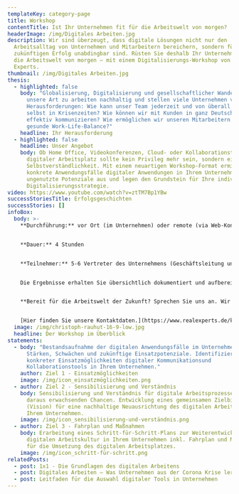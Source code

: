 ```yaml
---
templateKey: category-page
title: Workshop
contentTitle: Ist Ihr Unternehmen fit für die Arbeitswelt von morgen?
headerImage: /img/Digitales Arbeiten.jpg
description: Wir sind überzeugt, dass digitale Lösungen nicht nur den
  Arbeitsalltag von Unternehmen und Mitarbeitern bereichern, sondern für deren
  zukünftigen Erfolg unabdingbar sind. Rüsten Sie deshalb Ihr Unternehmen für
  die Arbeitswelt von morgen – mit einem Digitalisierungs-Workshop von Real
  Experts.
thumbnail: /img/Digitales Arbeiten.jpg
thesis:
  - highlighted: false
    body: "Globalisierung, Digitalisierung und gesellschaftlicher Wandel verändern
      unsere Art zu arbeiten nachhaltig und stellen viele Unternehmen vor neue
      Herausforderungen: Wie kann unser Team jederzeit und von überall arbeiten,
      selbst in Krisenzeiten? Wie können wir mit Kunden in ganz Deutschland
      effektiv kommunizieren? Wie ermöglichen wir unseren Mitarbeitern eine
      gesunde Work-Life-Balance?"
    headline: Ihr Herausforderung
  - highlighted: false
    headline: Unser Angebot
    body: Ob Home Office, Videokonferenzen, Cloud- oder Kollaborationstools – ein
      digitaler Arbeitsplatz sollte kein Privileg mehr sein, sondern eine
      Selbstverständlichkeit. Mit einem neuartigen Workshop-Format ermitteln wir
      konkrete Anwendungsfälle digitaler Anwendungen in Ihrem Unternehmen, loten
      ungenutzte Potenziale aus und legen den Grundstein für Ihre individuelle
      Digitalisierungsstrategie.
video: https://www.youtube.com/watch?v=ztTM7Bp1YBw
successStoriesTitle: Erfolgsgeschichten
successStories: []
infoBox:
  body: >-
    **Durchführung:** vor Ort (im Unternehmen) oder remote (via Web-Konferenz)


    **Dauer:** 4 Stunden


    **Teilnehmer:** 5-6 Vertreter des Unternehmens (Geschäftsleitung und Top-Management)


    Die Ergebnisse erhalten Sie übersichtlich dokumentiert und aufbereitet im Anschluss an den Workshop. Auf dieser Grundlage können Sie erste konkrete Maßnahmen anstoßen oder künftige Digitalisierungsvorhaben planen. Gern unterstützen wir Sie auch dabei.


    **Bereit für die Arbeitswelt der Zukunft? Sprechen Sie uns an. Wir beraten Sie gern und planen gemeinsam Ihren individuellen Workshop.** 


    [Hier finden Sie unsere Kontaktdaten.](https://www.realexperts.de/kontakt)
  image: /img/christoph-rauhut-16-9-low.jpg
  headline: Der Workshop im Überblick
statements:
  - body: "Bestandsaufnahme der digitalen Anwendungsfälle im Unternehmen: aktuelle
      Stärken, Schwächen und zukünftige Einsatzpotenziale. Identifizierung
      konkreter Einsatzmöglichkeiten digitaler Kommunikationsund
      Kollaborationstools in Ihrem Unternehmen."
    author: Ziel 1 - Einsatzmöglichkeiten
    image: /img/icon_einsatzmöglichkeiten.png
  - author: Ziel 2 - Sensibilisierung und Verständnis
    body: Sensibilisierung und Verständnis für digitale Arbeitsprozesse und die
      daraus erwachsenden Chancen. Entwicklung eines gemeinsamen Zielbilds
      (Vision) für eine nachhaltige Neuausrichtung des digitalen Arbeitens in
      Ihrem Unternehmen.
    image: /img/icon_sensibilisierung-und-verständnis.png
  - author: Ziel 3 - Fahrplan und Maßnahmen
    body: Erarbeitung eines Schritt-für-Schritt-Plans zur Weiterentwicklung der
      digitalen Arbeitskultur in Ihrem Unternehmen inkl. Fahrplan und Maßnahmen
      für die Umsetzung des digitalen Arbeitsplatzes.
    image: /img/icon_schritt-für-schritt.png
relatedPosts:
  - post: 1x1 - Die Grundlagen des digitalen Arbeitens
  - post: Digitales Arbeiten – Was Unternehmen aus der Corona Krise lernen müssen
  - post: Leitfaden für die Auswahl digitaler Tools in Unternehmen
---
```

